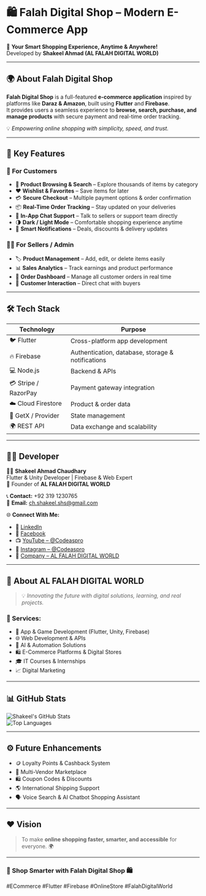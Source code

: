 # 🛍️ Falah Digital Shop – Modern E-Commerce App

🚀 **Your Smart Shopping Experience, Anytime & Anywhere!**  
Developed by **Shakeel Ahmad (AL FALAH DIGITAL WORLD)**  

---

## 🌍 About Falah Digital Shop

**Falah Digital Shop** is a full-featured **e-commerce application** inspired by platforms like **Daraz & Amazon**, built using **Flutter** and **Firebase**.  
It provides users a seamless experience to **browse, search, purchase, and manage products** with secure payment and real-time order tracking.  

💡 *Empowering online shopping with simplicity, speed, and trust.*  

---

## 💎 Key Features

### 🛒 For Customers
- 🏬 **Product Browsing & Search** – Explore thousands of items by category  
- ❤️ **Wishlist & Favorites** – Save items for later  
- 💳 **Secure Checkout** – Multiple payment options & order confirmation  
- 📦 **Real-Time Order Tracking** – Stay updated on your deliveries  
- 💬 **In-App Chat Support** – Talk to sellers or support team directly  
- 🌗 **Dark / Light Mode** – Comfortable shopping experience anytime  
- 🔔 **Smart Notifications** – Deals, discounts & delivery updates  

### 🧑‍💼 For Sellers / Admin
- 🏷️ **Product Management** – Add, edit, or delete items easily  
- 📊 **Sales Analytics** – Track earnings and product performance  
- 🧾 **Order Dashboard** – Manage all customer orders in real time  
- 💬 **Customer Interaction** – Direct chat with buyers  

---

## 🛠️ Tech Stack

| Technology | Purpose |
|-------------|----------|
| 🐦 Flutter | Cross-platform app development |
| 🔥 Firebase | Authentication, database, storage & notifications |
| 💻 Node.js | Backend & APIs |
| 💳 Stripe / RazorPay | Payment gateway integration |
| ☁️ Cloud Firestore | Product & order data |
| 🧠 GetX / Provider | State management |
| 🌍 REST API | Data exchange and scalability |

---

## 🧑‍💻 Developer

👨‍💻 **Shakeel Ahmad Chaudhary**  
Flutter & Unity Developer | Firebase & Web Expert  
📍 Founder of **AL FALAH DIGITAL WORLD**

📞 **Contact:** +92 319 1230765  
📧 **Email:** ch.shakeel.shs@gmail.com  

🌐 **Connect With Me:**  
- 🔗 [LinkedIn](https://www.linkedin.com/in/shakeel-ahmad-shs)  
- 📘 [Facebook](https://www.facebook.com/SHAKEELAHMAD.SHS)  
- 📺 [YouTube – @Codeaspro](https://www.youtube.com/@Codeaspro)  
- 📸 [Instagram – @Codeaspro](https://www.instagram.com/codeaspro)  
- 🏢 [Company – AL FALAH DIGITAL WORLD](https://www.facebook.com/alfalah.digitalworld)  

---

## 🏢 About AL FALAH DIGITAL WORLD

> 💡 *Innovating the future with digital solutions, learning, and real projects.*

### 💼 Services:
- 📱 App & Game Development (Flutter, Unity, Firebase)  
- 🌐 Web Development & APIs  
- 🧠 AI & Automation Solutions  
- 🛍️ E-Commerce Platforms & Digital Stores  
- 🎓 IT Courses & Internships  
- 📈 Digital Marketing  

---

## 📊 GitHub Stats

![Shakeel's GitHub Stats](https://github-readme-stats.vercel.app/api?username=shakeel-ahmad-shs&show_icons=true&theme=tokyonight)  
![Top Languages](https://github-readme-stats.vercel.app/api/top-langs/?username=shakeel-ahmad-shs&layout=compact&theme=tokyonight)

---

## ⚙️ Future Enhancements
- 🪙 Loyalty Points & Cashback System  
- 🚚 Multi-Vendor Marketplace  
- 🛍️ Coupon Codes & Discounts  
- 🌎 International Shipping Support  
- 🗣️ Voice Search & AI Chatbot Shopping Assistant  

---

## ❤️ Vision
> To make **online shopping faster, smarter, and accessible** for everyone. 🌍  

---

### 🏁 Shop Smarter with **Falah Digital Shop** 🛍️  
#ECommerce #Flutter #Firebase #OnlineStore #FalahDigitalWorld
